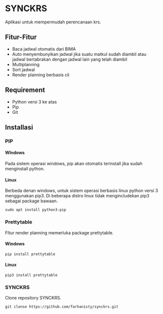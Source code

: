 # SYNCKRS
Aplikasi untuk mempermudah perencanaan krs.
## Fitur-Fitur
- Baca jadwal otomatis dari BIMA
- Auto menyembunyikan jadwal jika suatu matkul sudah diambil atau jadwal bertabrakan dengan jadwal lain yang telah diambil
- Multiplanning
- Sort jadwal
- Render planning berbasis cli
## Requirement
- Python versi 3 ke atas
- Pip
- Git
## Installasi
### PIP
#### WIndows
Pada sistem operasi windows, pip akan otomatis terinstall jika sudah menginstall python.
#### Linux
Berbeda denan windows, untuk sistem operasi berbasis linux python versi 3 menggunakan pip3. Di beberapa distro linux tidak mengincludekan pip3 sebagai package bawaan.
```shell
sudo apt install python3-pip
```
### Prettytable
FItur render planning memerluka package prettytable.
#### Windows
```shell
pip install prettytable
```
#### Linux
```shell
pip3 install prettytable
```
### SYNCKRS
Clone repository SYNCKRS.
```shell
git clonse https://github.com/farhanisty/synckrs.git
```

